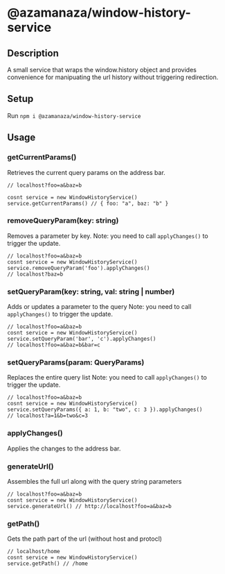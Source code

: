 # @azamanaza/window-history-service

## Description
A small service that wraps the window.history object and provides convenience for manipuating the url history without triggering redirection.

## Setup
Run `npm i @azamanaza/window-history-service`

## Usage

### getCurrentParams()
Retrieves the current query params on the address bar.
```
// localhost?foo=a&baz=b

cosnt service = new WindowHistoryService()
service.getCurrentParams() // { foo: "a", baz: "b" }
```

### removeQueryParam(key: string)
Removes a parameter by key.
Note: you need to call `applyChanges()` to trigger the update.
```
// localhost?foo=a&baz=b
cosnt service = new WindowHistoryService()
service.removeQueryParam('foo').applyChanges()
// localhost?baz=b
```

### setQueryParam(key: string, val: string | number)
Adds or updates a parameter to the query
Note: you need to call `applyChanges()` to trigger the update.
```
// localhost?foo=a&baz=b
cosnt service = new WindowHistoryService()
service.setQueryParam('bar', 'c').applyChanges()
// localhost?foo=a&baz=b&bar=c
```

### setQueryParams(param: QueryParams)
Replaces the entire query list
Note: you need to call `applyChanges()` to trigger the update.
```
// localhost?foo=a&baz=b
cosnt service = new WindowHistoryService()
service.setQueryParams({ a: 1, b: "two", c: 3 }).applyChanges()
// localhost?a=1&b=two&c=3
```

### applyChanges()
Applies the changes to the address bar.

### generateUrl()
Assembles the full url along with the query string parameters
```
// localhost?foo=a&baz=b
cosnt service = new WindowHistoryService()
service.generateUrl() // http://localhost?foo=a&baz=b
```

### getPath()
Gets the path part of the url (without host and protocl)
```
// localhost/home
cosnt service = new WindowHistoryService()
service.getPath() // /home
```